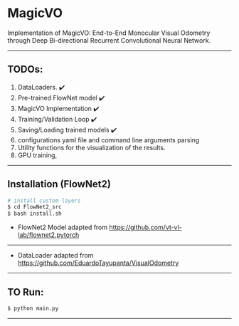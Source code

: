 # MagicVO
Implementation of MagicVO: End-to-End Monocular Visual Odometry through Deep Bi-directional  Recurrent Convolutional Neural Network.

---

## __TODOs:__
1. DataLoaders. :heavy_check_mark:
2. Pre-trained FlowNet model :heavy_check_mark:
3. MagicVO Implementation :heavy_check_mark:
4. Training/Validation Loop :heavy_check_mark:
5. Saving/Loading trained models :heavy_check_mark:
6. configurations yaml file and command line arguments parsing
7. Utility functions for the visualization of the results.
8. GPU training, 

---

## Installation (FlowNet2)
```bash
# install custom layers
$ cd FlowNet2_src
$ bash install.sh
```
* FlowNet2 Model adapted from https://github.com/vt-vl-lab/flownet2.pytorch

---

* DataLoader adapted from https://github.com/EduardoTayupanta/VisualOdometry

---

## TO Run:
```bash
$ python main.py
```

---
